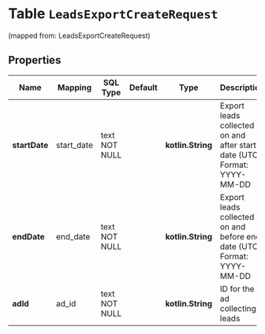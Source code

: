 
# Table `LeadsExportCreateRequest`
(mapped from: LeadsExportCreateRequest)

## Properties
Name | Mapping | SQL Type | Default | Type | Description | Notes
---- | ------- | -------- | ------- | ---- | ----------- | -----
**startDate** | start_date | text NOT NULL |  | **kotlin.String** | Export leads collected on and after start date (UTC). Format: YYYY-MM-DD | 
**endDate** | end_date | text NOT NULL |  | **kotlin.String** | Export leads collected on and before end date (UTC). Format: YYYY-MM-DD | 
**adId** | ad_id | text NOT NULL |  | **kotlin.String** | ID for the ad collecting leads | 





